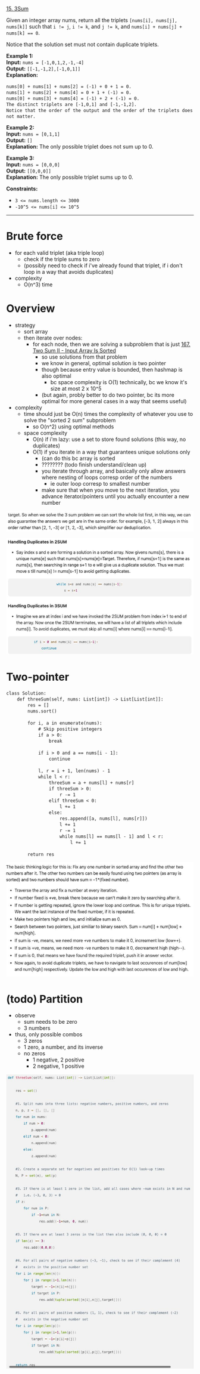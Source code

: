 [15. 3Sum](https://leetcode.com/problems/3sum/)

Given an integer array nums, return all the triplets `[nums[i], nums[j], nums[k]]` such that `i != j`, `i != k`, and `j != k`, and `nums[i] + nums[j] + nums[k] == 0`.

Notice that the solution set must not contain duplicate triplets.

**Example 1:**  
**Input:** `nums = [-1,0,1,2,-1,-4]`  
**Output:** `[[-1,-1,2],[-1,0,1]]`  
**Explanation:**  
```
nums[0] + nums[1] + nums[2] = (-1) + 0 + 1 = 0.
nums[1] + nums[2] + nums[4] = 0 + 1 + (-1) = 0.
nums[0] + nums[3] + nums[4] = (-1) + 2 + (-1) = 0.
The distinct triplets are [-1,0,1] and [-1,-1,2].
Notice that the order of the output and the order of the triplets does not matter.
```

**Example 2:**  
**Input:** `nums = [0,1,1]`  
**Output:** `[]`  
**Explanation:** The only possible triplet does not sum up to 0.  

**Example 3:**  
**Input:** `nums = [0,0,0]`  
**Output:** `[[0,0,0]]`  
**Explanation:** The only possible triplet sums up to 0.  

**Constraints:**
- `3 <= nums.length <= 3000`
- `-10^5 <= nums[i] <= 10^5`

---
# Brute force
- for each valid triplet (aka triple loop)
	- check if the triple sums to zero
	- (possibly need to check if i've already found that triplet, if i don't loop in a way that avoids duplicates)
- complexity
	- O(n^3) time

# Overview
- strategy
	- sort array
	- then iterate over nodes: 
		- for each node, then we are solving a subproblem that is just [167. Two Sum II - Input Array Is Sorted](167.%20Two%20Sum%20II%20-%20Input%20Array%20Is%20Sorted.md)
			- so use solutions from that problem
			- we know in general, optimal solution is two pointer
			- though because entry value is bounded, then hashmap is also optimal
				- bc space complexity is O(1) technically, bc we know it's size at most 2 x 10^5
			- (but again, probly better to do two pointer, bc its more optimal for more general cases in a way that seems useful)
- complexity
	- time should just be O(n) times the complexity of whatever you use to solve the "sorted 2 sum" subproblem
		- so O(n^2) using optimal methods
	- space complexity
		- O(n) if i'm lazy: use a set to store found solutions (this way, no duplicates)
		- O(1) if you iterate in a way that guarantees unique solutions only
			- (can do this bc array is sorted
			- ???????? (todo finish understand/clean up)
			- you iterate through array, and basically only allow answers where nesting of loops corresp order of the numbers
				- ie outer loop corresp to smallest number
			- make sure that when you move to the next iteration, you advance iterator/pointers until you actually encounter a new number

![](../!assets/attachments/Pasted%20image%2020240226000946.png)

![](../!assets/attachments/Pasted%20image%2020240226001953.png)

# Two-pointer
```
class Solution:
    def threeSum(self, nums: List[int]) -> List[List[int]]:
        res = []
        nums.sort()

        for i, a in enumerate(nums):
            # Skip positive integers
            if a > 0:
                break

            if i > 0 and a == nums[i - 1]:
                continue

            l, r = i + 1, len(nums) - 1
            while l < r:
                threeSum = a + nums[l] + nums[r]
                if threeSum > 0:
                    r -= 1
                elif threeSum < 0:
                    l += 1
                else:
                    res.append([a, nums[l], nums[r]])
                    l += 1
                    r -= 1
                    while nums[l] == nums[l - 1] and l < r:
                        l += 1
                        
        return res
```

![](../!assets/attachments/Pasted%20image%2020240225233600.png)






# (todo) Partition
- observe
	- sum needs to be zero
	- 3 numbers
- thus, only possible combos
	- 3 zeros
	- 1 zero, a number, and its inverse
	- no zeros
		- 1 negative, 2 positive
		- 2 negative, 1 positive


![](../!assets/attachments/Pasted%20image%2020240226000724.png)